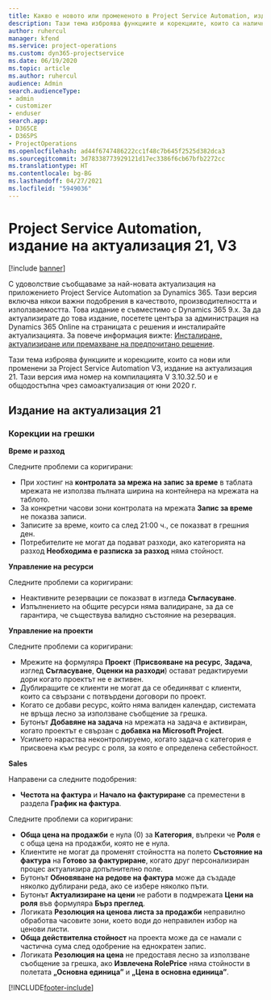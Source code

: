 ```yaml
---
title: Какво е новото или промененото в Project Service Automation, издание на актуализация 21, V3
description: Тази тема изброява функциите и корекциите, които са налични в Project Service Automation V3, издание на актуализация 21, V3.
author: ruhercul
manager: kfend
ms.service: project-operations
ms.custom: dyn365-projectservice
ms.date: 06/19/2020
ms.topic: article
ms.author: ruhercul
audience: Admin
search.audienceType:
- admin
- customizer
- enduser
search.app:
- D365CE
- D365PS
- ProjectOperations
ms.openlocfilehash: ad44f6747486222cc1f48c7b645f2525d382dca3
ms.sourcegitcommit: 3d78338773929121d17ec3386f6cb67bfb2272cc
ms.translationtype: HT
ms.contentlocale: bg-BG
ms.lasthandoff: 04/27/2021
ms.locfileid: "5949036"
---
```

# <a name="project-service-automation-update-release-21-v3"></a>Project Service Automation, издание на актуализация 21, V3

[!include [banner](../includes/psa-now-project-operations.md)]

С удоволствие съобщаваме за най-новата актуализация на приложението Project Service Automation за Dynamics 365. Тази версия включва някои важни подобрения в качеството, производителността и използваемостта. Това издание е съвместимо с Dynamics 365 9.x. За да актуализирате до това издание, посетете центъра за администрация на Dynamics 365 Online на страницата с решения и инсталирайте актуализацията. За повече информация вижте: [Инсталиране, актуализиране или премахване на предпочитано решение](/power-platform/admin/install-remove-preferred-solution).

Тази тема изброява функциите и корекциите, които са нови или променени за Project Service Automation V3, издание на актуализация 21. Тази версия има номер на компилацията V 3.10.32.50 и е общодостъпна чрез самоактуализация от юни 2020 г.

## <a name="update-release-21"></a>Издание на актуализация 21

### <a name="bug-fixes"></a>Корекции на грешки

**Време и разход**

Следните проблеми са коригирани:

- При хостинг на **контролата за мрежа на запис за време** в таблата мрежата не използва пълната ширина на контейнера на мрежата на таблото.
- За конкретни часови зони контролата на мрежата **Запис за време** не показва записи.
- Записите за време, които са след 21:00 ч., се показват в грешния ден.
- Потребителите не могат да подават разходи, ако категорията на разход **Необходима е разписка за разход** няма стойност.

**Управление на ресурси**

Следните проблеми са коригирани:

- Неактивните резервации се показват в изгледа **Съгласуване**.
- Изпълнението на общите ресурси няма валидиране, за да се гарантира, че съществува валидно състояние на резервация.

**Управление на проекти**

Следните проблеми са коригирани:

- Мрежите на формуляра **Проект** (**Присвояване на ресурс**, **Задача**, изглед **Съгласуване**, **Оценки на разходи**) остават редактируеми дори когато проектът не е активен.
- Дублиращите се клиенти не могат да се обединяват с клиенти, които са свързани с потвърдени договори по проект.
- Когато се добави ресурс, който няма валиден календар, системата не връща лесно за използване съобщение за грешка.
- Бутонът **Добавяне на задача** на мрежата на задача е активиран, когато проектът е свързан с **добавка на Microsoft Project**.
- Усилието нараства неконтролируемо, когато задача с категория е присвоена към ресурс с роля, за която е определена себестойност.

**Sales**

Направени са следните подобрения:

- **Честота на фактура** и **Начало на фактуриране** са преместени в раздела **График на фактура**.

Следните проблеми са коригирани:

- **Обща цена на продажби** е нула (0) за **Категория**, въпреки че **Роля** е с обща цена на продажби, която не е нула.
- Клиентите не могат да променят стойността на полето **Състояние на фактура** на **Готово за фактуриране**, когато друг персонализиран процес актуализира допълнително поле.
- Бутонът **Обновяване на редове на фактура** може да създаде няколко дублирани реда, ако се избере няколко пъти.
- Бутонът **Актуализиране на цени** не работи в подмрежата **Цени на роля** във формуляра **Бърз преглед**.
- Логиката **Резолюция на ценова листа за продажби** неправилно обработва часовите зони, което води до неправилен избор на ценови листи.
- **Обща действителна стойност** на проекта може да се намали с частична сума след одобрение на еднократен запис.
- Логиката **Резолюция на цена** не предоставя лесно за използване съобщение за грешка, ако **Извлечена RolePrice** няма стойности в полетата **„Основна единица”** и **„Цена в основна единица”**.


[!INCLUDE[footer-include](../includes/footer-banner.md)]